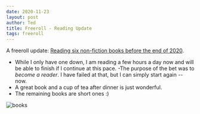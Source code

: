 ```yaml
---
date: 2020-11-23
layout: post
author: Ted
title: Freeroll - Reading Update
tags: freeroll
---
```

A freeroll update: [Reading six non-fiction books before the end of 2020](https://tedslocum.com/daily/2020/06/08/reading-freeroll).

- While I only have one down, I am reading a few hours a day now and will be able to finish if I continue at this pace.
-The purpose of the bet was to _become a reader_. I have failed at that, but I can simply start again -- now. 
- A great book and a cup of tea after dinner is just wonderful.
- The remaining books are short ones :)

![books](/assets/images/non-fiction.jpg)
